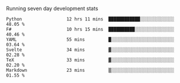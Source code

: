 <!--<p align="center">
  <img width="auto" src ="https://github-readme-stats.vercel.app/api/top-langs/?username=syrkis&layout=compact&hide_border=true&theme=darcula&bg_color=00000000&langs_count=6&hide=jupyter%20notebook,JavaScript,HTML" width = 400>
      <img src ="https://github-readme-streak-stats.herokuapp.com?user=syrkis&theme=darcula&hide_border=true&background=FFFFFF00" width = 400>

</p>-->
Running seven day development stats
<!--START_SECTION:waka-->

```text
Python                 12 hrs 11 mins  ████████████░░░░░░░░░░░░░   48.05 %
F#                     10 hrs 15 mins  ██████████░░░░░░░░░░░░░░░   40.46 %
YAML                   55 mins         █░░░░░░░░░░░░░░░░░░░░░░░░   03.64 %
Svelte                 34 mins         ▓░░░░░░░░░░░░░░░░░░░░░░░░   02.28 %
TeX                    33 mins         ▓░░░░░░░░░░░░░░░░░░░░░░░░   02.20 %
Markdown               23 mins         ▒░░░░░░░░░░░░░░░░░░░░░░░░   01.55 %
```

<!--END_SECTION:waka-->
